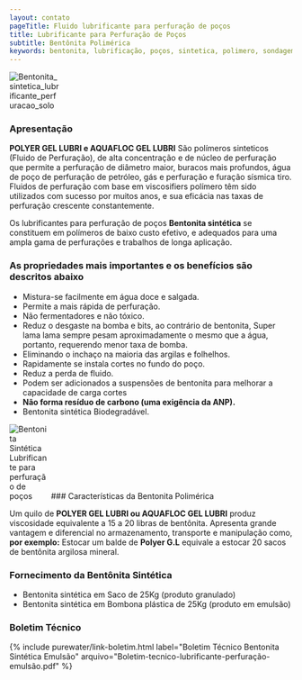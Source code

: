```yaml
---
layout: contato
pageTitle: Fluido lubrificante para perfuração de poços
title: Lubrificante para Perfuração de Poços
subtitle: Bentônita Polimérica
keywords: bentonita, lubrificação, poços, sintetica, polimero, sondagem, profundo, perfuração
---
```

<img class="img-responsive pull-right" style="max-width: 90;" src="../../website/images/Bentonita_lubrificante_perfuração_solo.jpg" alt="Bentonita_sintetica_lubrificante_perfuracao_solo">

### Apresentação

**POLYER GEL LUBRI e AQUAFLOC GEL LUBRI** São polímeros sinteticos (Fluido de Perfuração), de alta concentração e de núcleo de perfuração que permite a perfuração de diâmetro maior, buracos mais profundos, água de poço de perfuração de petróleo, gás e perfuração e furação sísmica tiro. Fluidos de perfuração com base em viscosifiers polímero têm sido utilizados com sucesso por muitos anos, e sua eficácia nas taxas de perfuração crescente constantemente.

Os lubrificantes para perfuração de poços **Bentonita sintética** se constituem em polímeros de baixo custo efetivo, e adequados para uma ampla gama de perfurações e trabalhos de longa aplicação.

### As propriedades mais importantes e os benefícios são descritos abaixo

- Mistura-se facilmente em água doce e salgada.
- Permite a mais rápida de perfuração.
- Não fermentadores e não tóxico.
- Reduz o desgaste na bomba e bits, ao contrário de bentonita, Super   lama lama sempre pesam aproximadamente o mesmo que a água, portanto, requerendo menor taxa de bomba.
- Eliminando o inchaço na maioria das argilas e folhelhos.
- Rapidamente se instala cortes no fundo do poço.
- Reduz a perda de fluido.
- Podem ser adicionados a suspensões de bentonita para melhorar a capacidade de carga cortes
- **Não forma resíduo de carbono (uma exigência da ANP).**
- Bentonita sintética Biodegradável.

<img class="img-responsive pull-left" style="max-width: 70;" src="../../website/images/Bentonita polimerica perfuração de poços.jpg" alt="Bentonita Sintética Lubrificante para perfuração de poços">
### Características da Bentonita Polimérica

Um quilo de **POLYER GEL LUBRI ou AQUAFLOC GEL LUBRI** produz viscosidade equivalente a 15 a 20 libras de bentônita.
Apresenta grande vantagem e diferencial no armazenamento, transporte e manipulação como, **por exemplo:** Estocar um balde de **Polyer G.L** equivale a estocar 20 sacos de bentônita argilosa mineral.

### Fornecimento da Bentônita Sintética

- Bentonita sintética em Saco de 25Kg (produto granulado)
- Bentonita sintética em Bombona plástica de 25Kg (produto em emulsão)

### Boletim Técnico

{% include purewater/link-boletim.html 
   label="Boletim Técnico Bentonita Sintética Emulsão" 
   arquivo="Boletim-tecnico-lubrificante-perfuração-emulsão.pdf" %}

   
